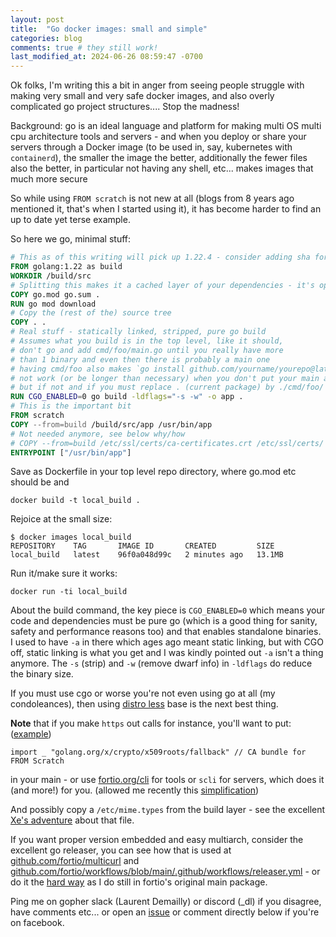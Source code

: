 ```yaml
---
layout: post
title:  "Go docker images: small and simple"
categories: blog
comments: true # they still work!
last_modified_at: 2024-06-26 08:59:47 -0700
---
```


Ok folks, I'm writing this a bit in anger from seeing people struggle with making very small and very safe docker images, and also overly complicated go project structures.... Stop the madness!

Background: go is an ideal language and platform for making multi OS multi cpu architecture tools and servers - and when you deploy or share your servers through a Docker image (to be used in, say, kubernetes with `containerd`), the smaller the image the better, additionally the fewer files also the better, in particular not having any shell, etc... makes images that much more secure

So while using `FROM scratch` is not new at all (blogs from 8 years ago mentioned it, that's when I started using it), it has become harder to find an up to date yet terse example.

So here we go, minimal stuff:

```Dockerfile
# This as of this writing will pick up 1.22.4 - consider adding sha for security
FROM golang:1.22 as build
WORKDIR /build/src
# Splitting this makes it a cached layer of your dependencies - it's optional
COPY go.mod go.sum .
RUN go mod download
# Copy the (rest of the) source tree
COPY . .
# Real stuff - statically linked, stripped, pure go build
# Assumes what you build is in the top level, like it should,
# don't go and add cmd/foo/main.go until you really have more
# than 1 binary and even then there is probably a main one
# having cmd/foo also makes `go install github.com/yourname/yourepo@latest`
# not work (or be longer than necessary) when you don't put your main at the top,
# but if not and if you must replace . (current package) by ./cmd/foo/ next line:
RUN CGO_ENABLED=0 go build -ldflags="-s -w" -o app .
# This is the important bit
FROM scratch
COPY --from=build /build/src/app /usr/bin/app
# Not needed anymore, see below why/how
# COPY --from=build /etc/ssl/certs/ca-certificates.crt /etc/ssl/certs/
ENTRYPOINT ["/usr/bin/app"]
```
Save as Dockerfile in your top level repo directory, where go.mod etc should be and

```shell
docker build -t local_build .
```
Rejoice at the small size:
```
$ docker images local_build
REPOSITORY    TAG       IMAGE ID       CREATED         SIZE
local_build   latest    96f0a048d99c   2 minutes ago   13.1MB
```
Run it/make sure it works:
```
docker run -ti local_build
```

About the build command, the key piece is `CGO_ENABLED=0` which means your code and dependencies must be pure go (which is a good thing for sanity, safety and performance reasons too) and that enables standalone binaries. I used to have `-a` in there which ages ago meant static linking, but with CGO off, static linking is what you get and I was kindly pointed out `-a` isn't a thing anymore. The `-s` (strip) and `-w` (remove dwarf info) in `-ldflags` do reduce the binary size.

If you must use cgo or worse you're not even using go at all (my condoleances), then using [distro less](https://github.com/GoogleContainerTools/distroless) base is the next best thing.

**Note** that if you make `https` out calls for instance, you'll want to put:
([example](https://github.com/fortio/cli/blob/v1.6.0/ca_bundle.go#L14))
```
import _ "golang.org/x/crypto/x509roots/fallback" // CA bundle for FROM Scratch
```
in your main - or use [fortio.org/cli](https://pkg.go.dev/fortio.org/cli) for tools or `scli` for servers, which does it (and more!) for you. (allowed me recently this [simplification](https://github.com/fortio/multicurl/pull/146/files#diff-dd2c0eb6ea5cfc6c4bd4eac30934e2d5746747af48fef6da689e85b752f39557))

And possibly copy a `/etc/mime.types` from the build layer - see the excellent [Xe's adventure](https://xeiaso.net/blog/2024/fixing-rss-mailcap/) about that file.


If you want proper version embedded and easy multiarch, consider the excellent go releaser, you can see how that is used at [github.com/fortio/multicurl](https://github.com/fortio/multicurl#multicurl) and [github.com/fortio/workflows/blob/main/.github/workflows/releaser.yml](https://github.com/fortio/workflows/blob/main/.github/workflows/releaser.yml) - or do it the [hard way](https://github.com/fortio/fortio/blob/v1.65.0/Makefile#L188-L198) as I do still in fortio's original main package.

Ping me on gopher slack (Laurent Demailly) or discord (_dl) if you disagree, have comments etc... or open an [issue](https://github.com/ldemailly/laurentsv/issues)
or comment directly below if you're on facebook.
